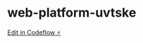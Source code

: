 # web-platform-uvtske

[Edit in Codeflow ⚡️](https://stackblitz.com/~/github.com/kimhilario/web-platform-uvtske)